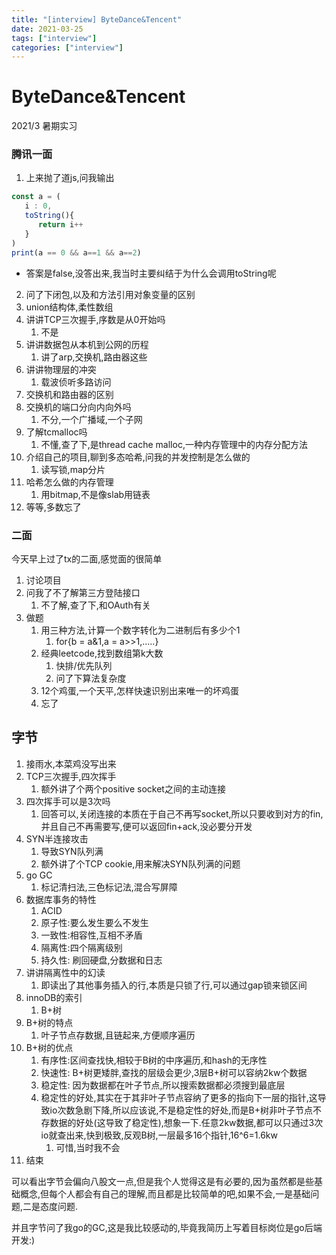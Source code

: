 ```yaml
---
title: "[interview] ByteDance&Tencent"
date: 2021-03-25
tags: ["interview"]
categories: ["interview"]
---
```


# ByteDance&Tencent

2021/3 暑期实习

### 腾讯一面
1. 上来抛了道js,问我输出
```js
const a = (
   i : 0,
   toString(){
      return i++
   }
)
print(a == 0 && a==1 && a==2)
```
- 答案是false,没答出来,我当时主要纠结于为什么会调用toString呢

2. 问了下闭包,以及和方法引用对象变量的区别
3. union结构体,柔性数组
4. 讲讲TCP三次握手,序数是从0开始吗
   1. 不是
5. 讲讲数据包从本机到公网的历程
   1. 讲了arp,交换机,路由器这些
6. 讲讲物理层的冲突
   1. 载波侦听多路访问
7. 交换机和路由器的区别
8. 交换机的端口分向内向外吗
   1. 不分,一个广播域,一个子网
9. 了解tcmalloc吗
   1. 不懂,查了下,是thread cache malloc,一种内存管理中的内存分配方法
10. 介绍自己的项目,聊到多态哈希,问我的并发控制是怎么做的
    1. 读写锁,map分片
11. 哈希怎么做的内存管理
    1. 用bitmap,不是像slab用链表
12. 等等,多数忘了


### 二面
今天早上过了tx的二面,感觉面的很简单

1. 讨论项目
2. 问我了不了解第三方登陆接口
   1. 不了解,查了下,和OAuth有关
3. 做题
   1. 用三种方法,计算一个数字转化为二进制后有多少个1
      1. for{b = a&1,a = a>>1,.....}
   2. 经典leetcode,找到数组第k大数
      1. 快排/优先队列
      2. 问了下算法复杂度
   3. 12个鸡蛋,一个天平,怎样快速识别出来唯一的坏鸡蛋
   4. 忘了

## 字节
1. 接雨水,本菜鸡没写出来
2. TCP三次握手,四次挥手
   1. 额外讲了个两个positive socket之间的主动连接
3. 四次挥手可以是3次吗
   1. 回答可以,关闭连接的本质在于自己不再写socket,所以只要收到对方的fin,并且自己不再需要写,便可以返回fin+ack,没必要分开发
4. SYN半连接攻击
   1. 导致SYN队列满
   2. 额外讲了个TCP cookie,用来解决SYN队列满的问题
5. go GC
   1. 标记清扫法,三色标记法,混合写屏障
6. 数据库事务的特性
   1. ACID
   2. 原子性:要么发生要么不发生
   3. 一致性:相容性,互相不矛盾
   4. 隔离性:四个隔离级别
   5. 持久性: 刷回硬盘,分数据和日志
7. 讲讲隔离性中的幻读
   1. 即读出了其他事务插入的行,本质是只锁了行,可以通过gap锁来锁区间
8. innoDB的索引
   1. B+树
9. B+树的特点
   1. 叶子节点存数据,且链起来,方便顺序遍历
10. B+树的优点
    1. 有序性:区间查找快,相较于B树的中序遍历,和hash的无序性
    2. 快速性: B+树更矮胖,查找的层级会更少,3层B+树可以容纳2kw个数据
    3. 稳定性: 因为数据都在叶子节点,所以搜索数据都必须搜到最底层
    4. 稳定性的好处,其实在于其非叶子节点容纳了更多的指向下一层的指针,这导致io次数急剧下降,所以应该说,不是稳定性的好处,而是B+树非叶子节点不存数据的好处(这导致了稳定性),想象一下.任意2kw数据,都可以只通过3次io就查出来,快到极致,反观B树,一层最多16个指针,16^6=1.6kw
       1. 可惜,当时我不会
11. 结束

可以看出字节会偏向八股文一点,但是我个人觉得这是有必要的,因为虽然都是些基础概念,但每个人都会有自己的理解,而且都是比较简单的吧,如果不会,一是基础问题,二是态度问题.

并且字节问了我go的GC,这是我比较感动的,毕竟我简历上写着目标岗位是go后端开发:)